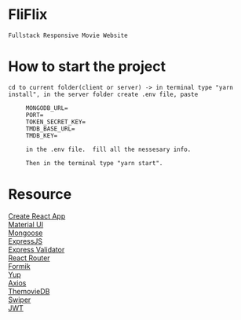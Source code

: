 # FliFlix

    Fullstack Responsive Movie Website

# How to start the project

    cd to current folder(client or server) -> in terminal type "yarn install", in the server folder create .env file, paste

         MONGODB_URL=
         PORT=
         TOKEN_SECRET_KEY=
         TMDB_BASE_URL=
         TMDB_KEY=

         in the .env file.  fill all the nessesary info.

         Then in the terminal type "yarn start".

# Resource

[Create React App](https://create-react-app.dev/)<br>
[Material UI](https://create-react-app.dev/)<br>
[Mongoose](https://mongoosejs.com/)<br>
[ExpressJS](https://expressjs.com/)<br>
[Express Validator](https://express-validator.github.io/docs/)<br>
[React Router](https://reactrouter.com/)<br>
[Formik](https://formik.org/)<br>
[Yup](https://github.com/jquense/yup/)<br>
[Axios](https://axios-http.com/)<br>
[ThemovieDB](https://www.themoviedb.org/)<br>
[Swiper](https://swiperjs.com/)<br>
[JWT](https://github.com/auth0/node-jsonwebtoken)<br>
